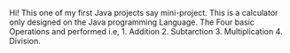 Hi! This one of my first Java projects say mini-project. This is a calculator only designed on the Java programming Language. The Four basic Operations and performed i.e, 1. Addition 2. Subtarction 3. Multiplication 4. Division.
